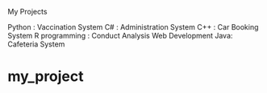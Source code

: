 My Projects

Python : Vaccination System
C# : Administration System
C++ : Car Booking System
R programming : Conduct Analysis
Web Development
Java: Cafeteria System


# my_project
